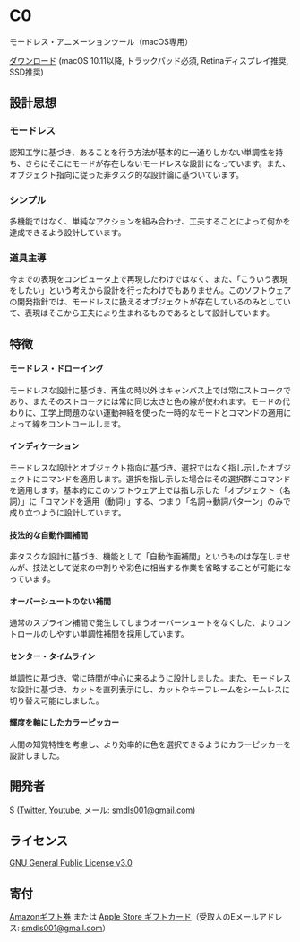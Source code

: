 # C0
モードレス・アニメーションツール（macOS専用）

[ダウンロード](https://github.com/smdls/C0/releases/download/v0.3.0/C0-0.3.0.zip)  (macOS 10.11以降, トラックパッド必須, Retinaディスプレイ推奨, SSD推奨)

## 設計思想

### モードレス
認知工学に基づき、あることを行う方法が基本的に一通りしかない単調性を持ち、さらにそこにモードが存在しないモードレスな設計になっています。また、オブジェクト指向に従った非タスク的な設計論に基づいています。

### シンプル
多機能ではなく、単純なアクションを組み合わせ、工夫することによって何かを達成できるよう設計しています。

### 道具主導
今までの表現をコンピュータ上で再現したわけではなく、また、「こういう表現をしたい」という考えから設計を行ったわけでもありません。このソフトウェアの開発指針では、モードレスに扱えるオブジェクトが存在しているのみとしていて、表現はそこから工夫により生まれるものであるとして設計しています。

## 特徴

#### モードレス・ドローイング
モードレスな設計に基づき、再生の時以外はキャンバス上では常にストロークであり、またそのストロークには常に同じ太さと色の線が使われます。モードの代わりに、工学上問題のない運動神経を使った一時的なモードとコマンドの適用によって線をコントロールします。

#### インディケーション
モードレスな設計とオブジェクト指向に基づき、選択ではなく指し示したオブジェクトにコマンドを適用します。選択を指し示した場合はその選択群にコマンドを適用します。基本的にこのソフトウェア上では指し示した「オブジェクト（名詞）」に「コマンドを適用（動詞）」する、つまり「名詞→動詞パターン」のみで成り立つように設計しています。

#### 技法的な自動作画補間
非タスクな設計に基づき、機能として「自動作画補間」というものは存在しませんが、技法として従来の中割りや彩色に相当する作業を省略することが可能になっています。

#### オーバーシュートのない補間
通常のスプライン補間で発生してしまうオーバーシュートをなくした、よりコントロールのしやすい単調性補間を採用しています。

#### センター・タイムライン
単調性に基づき、常に時間が中心に来るように設計しました。また、モードレスな設計に基づき、カットを直列表示にし、カットやキーフレームをシームレスに切り替え可能にしました。

#### 輝度を軸にしたカラーピッカー
人間の知覚特性を考慮し、より効率的に色を選択できるようにカラーピッカーを設計しました。

## 開発者
S ([Twitter](https://twitter.com/smdls), [Youtube](https://www.youtube.com/channel/UCQ6kzSlb5Zi6-EvsGcZuDAw), メール: <smdls001@gmail.com>)

## ライセンス
[GNU General Public License v3.0](License.md)

## 寄付
[Amazonギフト券](https://www.amazon.co.jp/Amazonギフト券-Eメールタイプ/dp/BT00DHI8G4) または [Apple Store ギフトカード](https://www.apple.com/jp/shop/personalize/electronic?product=E_GIFT_CARDS)（受取人のEメールアドレス: <smdls001@gmail.com>）
